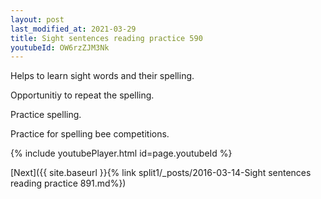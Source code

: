 ```yaml
---
layout: post
last_modified_at: 2021-03-29
title: Sight sentences reading practice 590
youtubeId: OW6rzZJM3Nk
---
```

 
 
Helps to learn sight words and their spelling.

Opportunitiy to repeat the spelling. 

Practice spelling. 
 
Practice for spelling bee competitions. 
 
{% include youtubePlayer.html id=page.youtubeId %}
 
 

[Next]({{ site.baseurl }}{% link  split1/_posts/2016-03-14-Sight sentences reading practice 891.md%})
 
